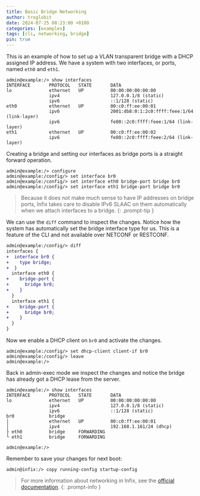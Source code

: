 ```yaml
---
title: Basic Bridge Networking
author: troglobit
date: 2024-07-25 08:23:00 +0100
categories: [examples]
tags: [cli, networking, bridge]
pin: true
---
```


This is an example of how to set up a VLAN transparent bridge with a
DHCP assigned IP address.  We have a system with two interfaces, or
ports, named `eth0` and `eth1`.

```
admin@example:/> show interfaces 
INTERFACE       PROTOCOL   STATE       DATA
lo              ethernet   UP          00:00:00:00:00:00
                ipv4                   127.0.0.1/8 (static)
                ipv6                   ::1/128 (static)
eth0            ethernet   UP          00:c0:ff:ee:00:01
                ipv6                   2001:db8:0:1:2c0:ffff:feee:1/64 (link-layer)
                ipv6                   fe80::2c0:ffff:feee:1/64 (link-layer)
eth1            ethernet   UP          00:c0:ff:ee:00:02
                ipv6                   fe80::2c0:ffff:feee:2/64 (link-layer)
```

Creating a bridge and setting our interfaces as bridge ports is a
straight forward operation.

```
admin@example:/> configure
admin@example:/config/> set interface br0
admin@example:/config/> set interface eth0 bridge-port bridge br0
admin@example:/config/> set interface eth1 bridge-port bridge br0
```

> Because it does not make much sense to have IP addresses on bridge
> ports, Infix takes care to disable IPv6 SLAAC on them automatically
> when we attach interfaces to a bridge.
{: .prompt-tip }

We can use the `diff` command to inspect the changes.  Notice how the
system has automatically set the bridge interface type for us.  This
is a feature of the CLI and not available over NETCONF or RESTCONF.

```diff
admin@example:/config/> diff
interfaces {
+  interface br0 {
+    type bridge;
+  }
  interface eth0 {
+    bridge-port {
+      bridge br0;
+    }
  }
  interface eth1 {
+    bridge-port {
+      bridge br0;
+    }
  }
}
```

Now we enable a DHCP client on `br0` and activate the changes.

```
admin@example:/config/> set dhcp-client client-if br0
admin@example:/config/> leave
admin@example:/>
```

Back in admin-exec mode we inspect the changes and notice the bridge has
already got a DHCP lease from the server.

```
admin@example:/> show interfaces 
INTERFACE       PROTOCOL   STATE       DATA
lo              ethernet   UP          00:00:00:00:00:00
                ipv4                   127.0.0.1/8 (static)
                ipv6                   ::1/128 (static)
br0             bridge
│               ethernet   UP          00:c0:ff:ee:00:01
│               ipv4                   192.168.1.161/24 (dhcp)
├ eth0          bridge     FORWARDING
└ eth1          bridge     FORWARDING

admin@example:/> 
```

Remember to save your changes for next boot:

```
admin@infix:/> copy running-config startup-config
```

> For more information about networking in Infix, see the [official
> documentation][0].
{: .prompt-info }

[0]: https://github.com/kernelkit/infix/blob/main/doc/networking.md
